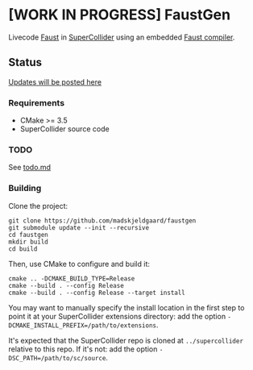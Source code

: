 # [WORK IN PROGRESS] FaustGen

Livecode [Faust](faust.grame.fr/) in [SuperCollider](supercollider.github.io/) using an embedded [Faust compiler](https://faustdoc.grame.fr/manual/embedding/).

## Status

[Updates will be posted here](https://scsynth.org/t/wip-faustgen-a-ugen-for-interpreting-faust-code/4029)

### Requirements

- CMake >= 3.5
- SuperCollider source code


### TODO

See [todo.md](todo.md)

### Building

Clone the project:

    git clone https://github.com/madskjeldgaard/faustgen
	git submodule update --init --recursive
    cd faustgen
    mkdir build
    cd build

Then, use CMake to configure and build it:

    cmake .. -DCMAKE_BUILD_TYPE=Release
    cmake --build . --config Release
    cmake --build . --config Release --target install

You may want to manually specify the install location in the first step to point it at your
SuperCollider extensions directory: add the option `-DCMAKE_INSTALL_PREFIX=/path/to/extensions`.

It's expected that the SuperCollider repo is cloned at `../supercollider` relative to this repo. If
it's not: add the option `-DSC_PATH=/path/to/sc/source`.
